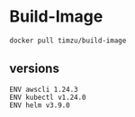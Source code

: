 # Build-Image

```bash
docker pull timzu/build-image
```

## versions

```
ENV awscli 1.24.3
ENV kubectl v1.24.0
ENV helm v3.9.0
```
